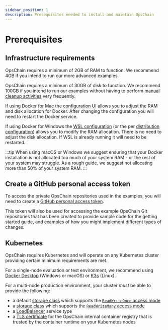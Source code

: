 ```yaml
---
sidebar_position: 1
description: Prerequisites needed to install and maintain OpsChain
---
```


# Prerequisites

## Infrastructure requirements

OpsChain requires a minimum of 2GB of RAM to function. We recommend 4GB if you intend to run our more advanced examples.

OpsChain requires a minimum of 30GB of disk to function. We recommend 100GB if you intend to run our examples without having to perform [manual cleanup activities](/administration/maintenance/container-image-cleanup.md) very frequently.

If using Docker for Mac the [configuration UI](https://docs.docker.com/desktop/mac/#advanced) allows you to adjust the RAM and disk allocation for Docker. After changing the configuration you will need to restart the Docker service.

If using Docker for Windows the [WSL configuration](https://docs.microsoft.com/en-us/windows/wsl/wsl-config#global-configuration-options-with-wslconfig) (or the per [distribution configuration](https://docs.microsoft.com/en-us/windows/wsl/wsl-config#per-distribution-configuration-options-with-wslconf)) allows you to modify the RAM allocation. There is no need to adjust the disk allocation. If WSL is already running it will need to be restarted.

:::tip
When using macOS or Windows we suggest ensuring that your Docker installation is not allocated too much of your system RAM - or the rest of your system may struggle. As a rough guide, we suggest not allocating more than 50% of your system RAM.
:::

## Create a GitHub personal access token

To access the private OpsChain repositories used in the examples, you will need to create a [GitHub personal access token](https://docs.github.com/en/github/authenticating-to-github/creating-a-personal-access-token).

This token will also be used for accessing the example OpsChain Git repositories that has been created to provide sample code for the getting started guide, and examples of how you might implement different types of changes.

## Kubernetes

OpsChain requires Kubernetes and will operate on any Kubernetes cluster providing certain minimum requirements are met.

For a single-node evaluation or test environment, we recommend using [Docker Desktop](https://www.docker.com/products/docker-desktop) (Windows or macOS) or [K3s](https://k3s.io) (Linux).

For a multi-node production environment, your cluster _must_ be able to provide the following:

- a default [storage class](https://kubernetes.io/docs/concepts/storage/storage-classes/) which supports the [`ReadWriteOnce` access mode](https://kubernetes.io/docs/concepts/storage/persistent-volumes/#access-modes)
- a [storage class](https://kubernetes.io/docs/concepts/storage/storage-classes/) which supports the [`ReadWriteMany` access mode](https://kubernetes.io/docs/concepts/storage/persistent-volumes/#access-modes)
- a [LoadBalancer](https://kubernetes.io/docs/concepts/services-networking/service/#loadbalancer) service type
- a [TLS certificate](https://kubernetes.io/docs/concepts/configuration/secret/#tls-secrets) for the OpsChain internal container registry that is trusted by the container runtime on your Kubernetes nodes
